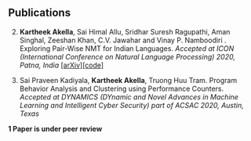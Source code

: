 ## Publications

2. **Kartheek Akella**, Sai Himal Allu, Sridhar Suresh Ragupathi, Aman Singhal, Zeeshan Khan, C.V. Jawahar and Vinay P. Namboodiri
. Exploring Pair-Wise NMT for Indian Languages. *Accepted at ICON (International Conference on Natural Language Processing) 2020, Patna, India* [[arXiv]](https://arxiv.org/abs/2012.05786)[[code]](https://github.com/asvskartheek/fairseq-working)

1. Sai Praveen Kadiyala, **Kartheek Akella**, Truong Huu Tram. Program Behavior Analysis and Clustering using Performance Counters. *Accepted at DYNAMICS (DYnamic and Novel Advances in Machine Learning and Intelligent Cyber Security) part of ACSAC 2020, Austin, Texas*

**1 Paper is under peer review**
